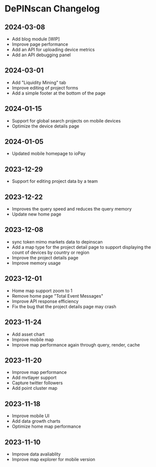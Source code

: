 # DePINscan Changelog

## 2024-03-08
- Add blog module [WIP]
- Improve page performance
- Add an API for uploading device metrics
- Add an API debugging panel

## 2024-03-01
- Add "Liquidity Mining" tab
- Improve editing of project forms
- Add a simple footer at the bottom of the page

## 2024-01-15
- Support for global search projects on mobile devices
- Optimize the device details page

## 2024-01-05
- Updated mobile homepage to ioPay

## 2023-12-29
- Support for editing project data by a team

## 2023-12-22
- Improves the query speed and reduces the query memory
- Update new home page

## 2023-12-08
- sync token mimo markets data to depinscan
- Add a map type for the project detail page to support displaying the count of devices by country or region
- Improve the project details page
- Improve memory usage

## 2023-12-01
- Home map support zoom to 1
- Remove home page "Total Event Messages"
- Improve API response efficiency
- Fix the bug that the project details page may crash

## 2023-11-24
- Add asset chart
- Improve mobile map
- Improve map performance again through query, render, cache

## 2023-11-20
- Improve map performance
- Add mvtlayer support
- Capture twitter followers
- Add point cluster map

## 2023-11-18
- Improve mobile UI
- Add data growth charts
- Optimize home map performance

## 2023-11-10
- Improve data avaliablity
- Improve map explorer for mobile version
